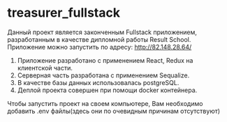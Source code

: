 # treasurer_fullstack

Данный проект является законченным Fullstack приложением, разработанным в качестве дипломной работы Result School. Приложение можно запустить по адресу: http://82.148.28.64/

1. Приложение разработано с применением React, Redux на клиентской части. 
2. Серверная часть разработана с применением Sequalize.
3. В качестве базы данных использовалась postgreSQL.
4. Деплой проекта совершен при помощи docker контейнера.

Чтобы запустить проект на своем компьютере, Вам необходимо добавить .env файлы(здесь они по очевидным причинам отсутствуют)
